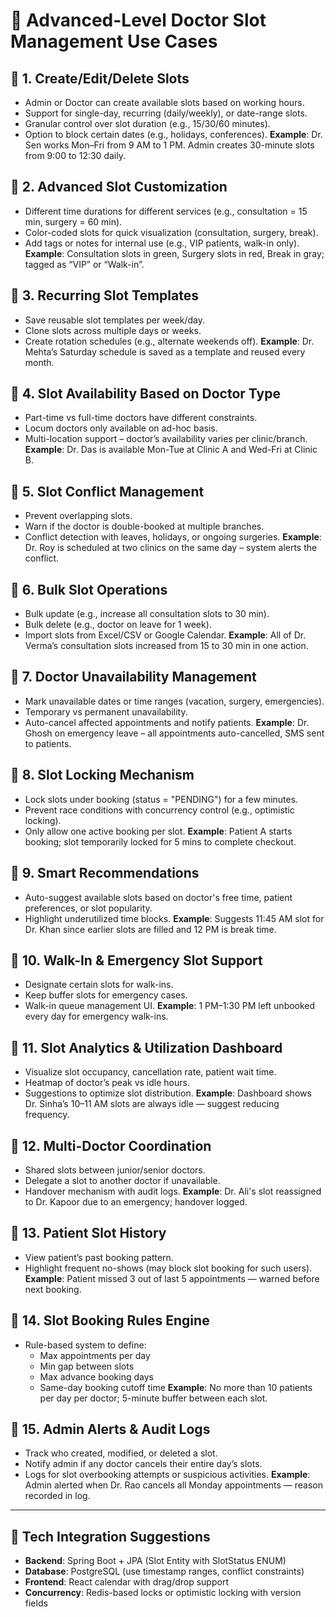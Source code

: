 
# 🧠 Advanced-Level Doctor Slot Management Use Cases

## 🔹 1. Create/Edit/Delete Slots
* Admin or Doctor can create available slots based on working hours.
* Support for single-day, recurring (daily/weekly), or date-range slots.
* Granular control over slot duration (e.g., 15/30/60 minutes).
* Option to block certain dates (e.g., holidays, conferences).
**Example**: Dr. Sen works Mon–Fri from 9 AM to 1 PM. Admin creates 30-minute slots from 9:00 to 12:30 daily.

## 🔹 2. Advanced Slot Customization
* Different time durations for different services (e.g., consultation = 15 min, surgery = 60 min).
* Color-coded slots for quick visualization (consultation, surgery, break).
* Add tags or notes for internal use (e.g., VIP patients, walk-in only).
**Example**: Consultation slots in green, Surgery slots in red, Break in gray; tagged as “VIP” or “Walk-in”.

## 🔹 3. Recurring Slot Templates
* Save reusable slot templates per week/day.
* Clone slots across multiple days or weeks.
* Create rotation schedules (e.g., alternate weekends off).
**Example**: Dr. Mehta’s Saturday schedule is saved as a template and reused every month.

## 🔹 4. Slot Availability Based on Doctor Type
* Part-time vs full-time doctors have different constraints.
* Locum doctors only available on ad-hoc basis.
* Multi-location support – doctor’s availability varies per clinic/branch.
**Example**: Dr. Das is available Mon-Tue at Clinic A and Wed-Fri at Clinic B.

## 🔹 5. Slot Conflict Management
* Prevent overlapping slots.
* Warn if the doctor is double-booked at multiple branches.
* Conflict detection with leaves, holidays, or ongoing surgeries.
**Example**: Dr. Roy is scheduled at two clinics on the same day – system alerts the conflict.

## 🔹 6. Bulk Slot Operations
* Bulk update (e.g., increase all consultation slots to 30 min).
* Bulk delete (e.g., doctor on leave for 1 week).
* Import slots from Excel/CSV or Google Calendar.
**Example**: All of Dr. Verma’s consultation slots increased from 15 to 30 min in one action.

## 🔹 7. Doctor Unavailability Management
* Mark unavailable dates or time ranges (vacation, surgery, emergencies).
* Temporary vs permanent unavailability.
* Auto-cancel affected appointments and notify patients.
**Example**: Dr. Ghosh on emergency leave – all appointments auto-cancelled, SMS sent to patients.

## 🔹 8. Slot Locking Mechanism
* Lock slots under booking (status = "PENDING") for a few minutes.
* Prevent race conditions with concurrency control (e.g., optimistic locking).
* Only allow one active booking per slot.
**Example**: Patient A starts booking; slot temporarily locked for 5 mins to complete checkout.

## 🔹 9. Smart Recommendations
* Auto-suggest available slots based on doctor's free time, patient preferences, or slot popularity.
* Highlight underutilized time blocks.
**Example**: Suggests 11:45 AM slot for Dr. Khan since earlier slots are filled and 12 PM is break time.

## 🔹 10. Walk-In & Emergency Slot Support
* Designate certain slots for walk-ins.
* Keep buffer slots for emergency cases.
* Walk-in queue management UI.
**Example**: 1 PM–1:30 PM left unbooked every day for emergency walk-ins.

## 🔹 11. Slot Analytics & Utilization Dashboard
* Visualize slot occupancy, cancellation rate, patient wait time.
* Heatmap of doctor’s peak vs idle hours.
* Suggestions to optimize slot distribution.
**Example**: Dashboard shows Dr. Sinha’s 10–11 AM slots are always idle — suggest reducing frequency.

## 🔹 12. Multi-Doctor Coordination
* Shared slots between junior/senior doctors.
* Delegate a slot to another doctor if unavailable.
* Handover mechanism with audit logs.
**Example**: Dr. Ali's slot reassigned to Dr. Kapoor due to an emergency; handover logged.

## 🔹 13. Patient Slot History
* View patient’s past booking pattern.
* Highlight frequent no-shows (may block slot booking for such users).
**Example**: Patient missed 3 out of last 5 appointments — warned before next booking.

## 🔹 14. Slot Booking Rules Engine
* Rule-based system to define:
  * Max appointments per day
  * Min gap between slots
  * Max advance booking days
  * Same-day booking cutoff time
**Example**: No more than 10 patients per day per doctor; 5-minute buffer between each slot.

## 🔹 15. Admin Alerts & Audit Logs
* Track who created, modified, or deleted a slot.
* Notify admin if any doctor cancels their entire day’s slots.
* Logs for slot overbooking attempts or suspicious activities.
**Example**: Admin alerted when Dr. Rao cancels all Monday appointments — reason recorded in log.

---

## 🔧 Tech Integration Suggestions

* **Backend**: Spring Boot + JPA (Slot Entity with SlotStatus ENUM)
* **Database**: PostgreSQL (use timestamp ranges, conflict constraints)
* **Frontend**: React calendar with drag/drop support
* **Concurrency**: Redis-based locks or optimistic locking with version fields
